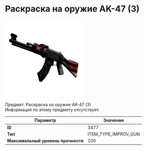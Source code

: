 # Раскраска на оружие AK-47 (3)

![Item Image](../img/3477.webp?raw=true)

Предмет: Раскраска на оружие AK-47 (3)<br>Информация по этому предмету отсутствует.


| Параметр | Значение |
|----------|----------|
| **ID** | 3477 |
| **Тип** | ITEM_TYPE_IMPROV_GUN |
| **Максимальный уровень прочности** | 100 |

